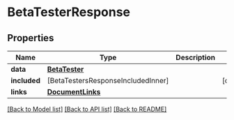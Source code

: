 # BetaTesterResponse

## Properties
Name | Type | Description | Notes
------------ | ------------- | ------------- | -------------
**data** | [**BetaTester**](BetaTester.md) |  | 
**included** | [BetaTestersResponseIncludedInner] |  | [optional] 
**links** | [**DocumentLinks**](DocumentLinks.md) |  | 

[[Back to Model list]](../README.md#documentation-for-models) [[Back to API list]](../README.md#documentation-for-api-endpoints) [[Back to README]](../README.md)


